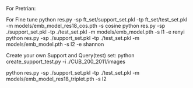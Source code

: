 For Pretrian:


For Fine tune
python res.py -sp ft_set/support_set.pkl -tp ft_set/test_set.pkl -m models/emb_model_res18_cos.pth -s cosine
python res.py -sp ./support_set.pkl -tp ./test_set.pkl -m models/emb_model.pth -s l1 -e renyi
python res.py -sp ./support_set.pkl -tp ./test_set.pkl -m models/emb_model.pth -s l2 -e shannon

Create your own Support and Query(test) set:
python create_support_test.py -i ./CUB_200_2011/images



python res.py -sp ./support_set.pkl -tp ./test_set.pkl -m models/emb_model_res18_triplet.pth -s l2